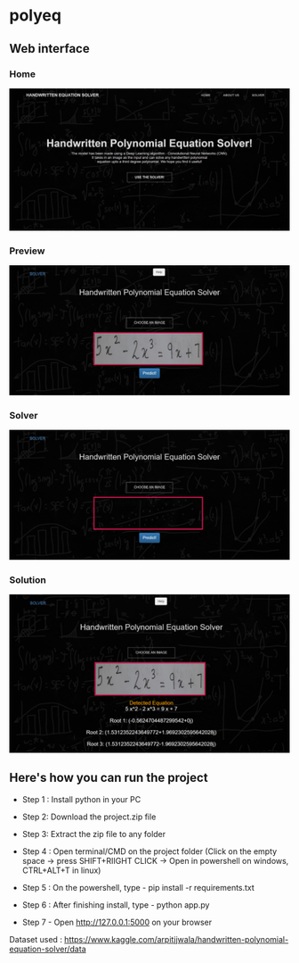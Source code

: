 # polyeq

## Web interface

### Home 

![alt Home](https://github.com/sujithhubpost/polyeq/blob/main/screenshots/home.png?raw=true)

### Preview

![alt Home](https://github.com/sujithhubpost/polyeq/blob/main/screenshots/solver_preview.png?raw=true)

### Solver

![alt Home](https://github.com/sujithhubpost/polyeq/blob/main/screenshots/solver_home.png?raw=true)

### Solution

![alt Home](https://github.com/sujithhubpost/polyeq/blob/main/screenshots/solver_solutions.png?raw=true)


## Here's how you can run the project

 - Step 1 : Install python in your PC

 - Step 2: Download the project.zip file

 - Step 3: Extract the zip file to any folder

 - Step 4 : Open terminal/CMD on the project folder (Click on the empty space -> press SHIFT+RIIGHT CLICK -> Open in powershell on windows, CTRL+ALT+T in linux)

 - Step 5 : On the powershell, type - pip install -r requirements.txt

 - Step 6 : After finishing install, type - python app.py

 - Step 7 - Open http://127.0.0.1:5000 on your browser


Dataset used : https://www.kaggle.com/arpitjjwala/handwritten-polynomial-equation-solver/data 
